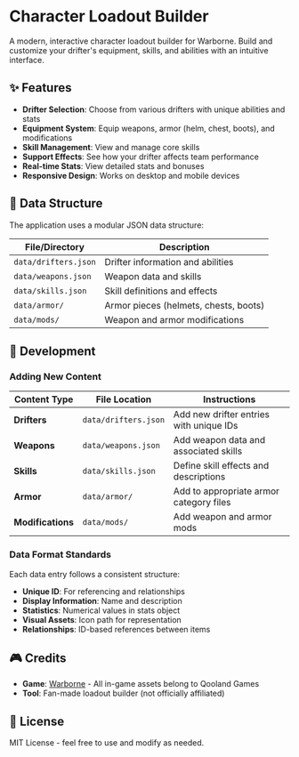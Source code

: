 # Character Loadout Builder

A modern, interactive character loadout builder for Warborne. Build and customize your drifter's equipment, skills, and abilities with an intuitive interface.

## ✨ Features

- **Drifter Selection**: Choose from various drifters with unique abilities and stats
- **Equipment System**: Equip weapons, armor (helm, chest, boots), and modifications
- **Skill Management**: View and manage core skills
- **Support Effects**: See how your drifter affects team performance
- **Real-time Stats**: View detailed stats and bonuses
- **Responsive Design**: Works on desktop and mobile devices

## 📁 Data Structure

The application uses a modular JSON data structure:

| File/Directory | Description |
|---|---|
| `data/drifters.json` | Drifter information and abilities |
| `data/weapons.json` | Weapon data and skills |
| `data/skills.json` | Skill definitions and effects |
| `data/armor/` | Armor pieces (helmets, chests, boots) |
| `data/mods/` | Weapon and armor modifications |

## 🔧 Development

### Adding New Content

| Content Type | File Location | Instructions |
|---|---|---|
| **Drifters** | `data/drifters.json` | Add new drifter entries with unique IDs |
| **Weapons** | `data/weapons.json` | Add weapon data and associated skills |
| **Skills** | `data/skills.json` | Define skill effects and descriptions |
| **Armor** | `data/armor/` | Add to appropriate armor category files |
| **Modifications** | `data/mods/` | Add weapon and armor mods |

### Data Format Standards

Each data entry follows a consistent structure:

- **Unique ID**: For referencing and relationships
- **Display Information**: Name and description
- **Statistics**: Numerical values in stats object
- **Visual Assets**: Icon path for representation
- **Relationships**: ID-based references between items

## 🎮 Credits

- **Game**: [Warborne](https://warborne.qoolandgames.com/) - All in-game assets belong to Qooland Games
- **Tool**: Fan-made loadout builder (not officially affiliated)

## 📄 License

MIT License - feel free to use and modify as needed.

